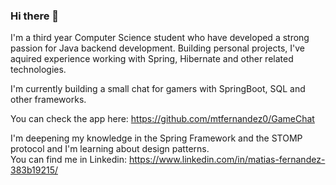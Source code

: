 ### Hi there 👋

I'm a third year Computer Science student who have developed a strong passion for Java backend development.
Building personal projects, I've aquired experience working with Spring, Hibernate and other related technologies.


I'm currently building a small chat for gamers with SpringBoot, SQL and other frameworks.

You can check the app here: https://github.com/mtfernandez0/GameChat


I'm deepening my knowledge in the Spring Framework and the STOMP protocol and I'm learning about design patterns.<br>
You can find me in Linkedin: https://www.linkedin.com/in/matias-fernandez-383b19215/

<!--
**mtfernandez0/mtfernandez0** is a ✨ _special_ ✨ repository because its `README.md` (this file) appears on your GitHub profile.

Here are some ideas to get you started:

- 🔭 I’m currently working on ...
- 🌱 I’m currently learning ...
- 👯 I’m looking to collaborate on ...
- 🤔 I’m looking for help with ...
- 💬 Ask me about ...
- 📫 How to reach me: ...
- ⚡ Fun fact: ...
-->

